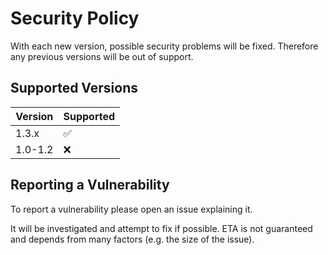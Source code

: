 # Security Policy

With each new version, possible security problems will be fixed. Therefore any previous versions will be out of support.

## Supported Versions

| Version | Supported          |
| ------- | ------------------ |
| 1.3.x   | :white_check_mark: |
| 1.0-1.2   | :x: |

## Reporting a Vulnerability

To report a vulnerability please open an issue explaining it.

It will be investigated and attempt to fix if possible. ETA is not guaranteed and depends from many factors (e.g. the size of the issue).